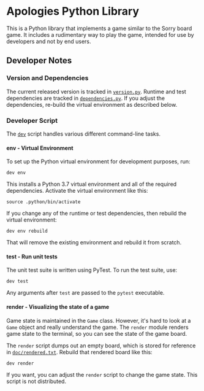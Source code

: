 # Apologies Python Library

This is a Python library that implements a game similar to the Sorry
board game.  It includes a rudimentary way to play the game, intended
for use by developers and not by end users.

## Developer Notes

### Version and Dependencies

The current released version is tracked in [`version.py`](version.py).  Runtime
and test dependencies are tracked in [`dependencies.py`](dependencies.py).  If
you adjust the dependencies, re-build the virtual environment as described
below.

### Developer Script

The [`dev`](dev) script handles various different command-line tasks.

#### env - Virtual Environment

To set up the Python virtual environment for development purposes, run:

```shell
dev env
```

This installs a Python 3.7 virtual environment and all of the required
dependencies.  Activate the virtual environment like this:

```shell
source .python/bin/activate
```

If you change any of the runtime or test dependencies, then rebuild the
virtual environment:

```shell
dev env rebuild
```

That will remove the existing environment and rebuild it from scratch.

#### test - Run unit tests

The unit test suite is written using PyTest.  To run the test suite,
use:

```shell
dev test
```

Any arguments after `test` are passed to the `pytest` executable.

#### render - Visualizing the state of a game

Game state is maintained in the `Game` class.  However, it's hard to look at a
`Game` object and really understand the game.  The `render` module renders game
state to the terminal, so you can see the state of the game board.  

The `render` script dumps out an empty board, which is stored for reference in
[`doc/rendered.txt`](doc/rendered.txt).  Rebuild that rendered board like this:

```shell
dev render
```

If you want, you can adjust the `render` script to change the game state.  This
script is not distributed.
